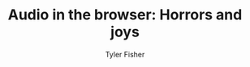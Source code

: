---
title: "Audio in the browser: Horrors and joys"
description: "Tyler Fisher of NPR on the past, present, and future of web audio"
external_site: "Published At Source (source.opennews.org)"
external_url: https://source.opennews.org/en-US/learning/audio-browser/
author: Tyler Fisher
email: tfisher@npr.org
twitter: tylrfishr
---